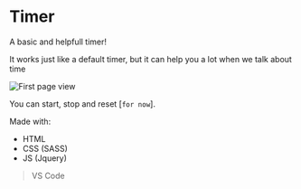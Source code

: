# Timer

A basic and helpfull timer!

It works just like a default timer, but it can help you a lot when we talk about time

![First page view](https://imgur.com/vsqMkFl.png)

You can start, stop and reset [`for now`].

Made with:

* HTML
* CSS (SASS)
* JS (Jquery)

> VS Code
